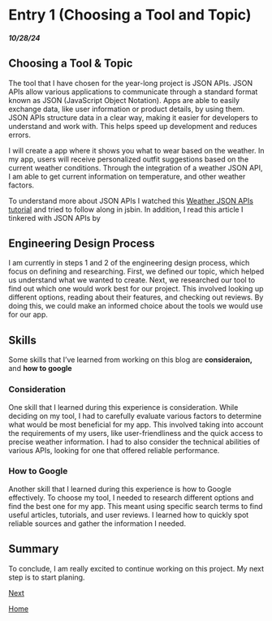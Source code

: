 # Entry 1 (Choosing a Tool and Topic)
##### 10/28/24

## Choosing a Tool & Topic
The tool that I have chosen for the year-long project is JSON APIs. JSON APIs allow various applications to communicate through a standard format known as JSON (JavaScript Object Notation). Apps are able to easily exchange data, like user information or product details, by using them. JSON APIs structure data in a clear way, making it easier for developers to understand and work with. This helps speed up development and reduces errors. 

I will create a app where it shows you what to wear based on the weather. In my app, users will receive personalized outfit suggestions based on the current weather conditions. Through the integration of a weather JSON API, I am able to get current information on temperature, and other weather factors.

To understand more about JSON APIs I watched this [Weather JSON APIs tutorial](https://www.youtube.com/watch?v=LHAAT9cnQlY) and tried to follow along in  jsbin. In addition, I read this article []()
I tinkered with JSON APIs by 

## Engineering Design Process 
I am currently in steps 1 and 2 of the engineering design process, which focus on defining and researching. First, we defined our topic, which helped us understand what we wanted to create. Next, we researched our tool to find out which one would work best for our project. This involved looking up different options, reading about their features, and checking out reviews. By doing this, we could make an informed choice about the tools we would use for our app.

## Skills 
Some skills that I’ve learned from working on this blog are **consideraion,** and **how to google**
### Consideration
One skill that I learned during this experience is consideration. While deciding on my tool, I had to carefully evaluate various factors to determine what would be most beneficial for my app. This involved taking into account the requirements of my users, like user-friendliness and the quick access to precise weather information. I had to also consider the technical abilities of various APIs, looking for one that offered reliable performance. 

### How to Google 
Another skill that I learned during this experience is how to Google effectively. To choose my tool, I needed to research different options and find the best one for my app. This meant using specific search terms to find useful articles, tutorials, and user reviews. I learned how to quickly spot reliable sources and gather the information I needed.
## Summary
To conclude, I am really excited to continue working on this project. My next step is to start planing. 


[Next](entry02.md)

[Home](../README.md)

